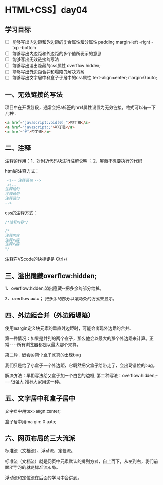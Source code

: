 # HTML+CSS】day04



## 学习目标

- [ ] 能够写出内边距和外边距的复合属性和分属性        padding       margin-left      -right  -top  -bottom
- [ ] 能够写出内边距和外边距的多个值所表示的意思
- [ ] 能够写出无效链接的写法
- [ ] 能够写出溢出隐藏的css属性    overflow:hidden;
- [ ] 能够写出外边距合并和塌陷的解决方案
- [ ] 能够写出文字居中和盒子子居中的css属性   text-align:center;       margin:0 auto;

## 一、无效链接的写法

项目中在开发阶段，通常会把a标签的href属性设置为无效链接，格式可以有一下几种：

```html
<a href="javascript:void(0);">叩丁狼</a>
<a href="javascript:;">叩丁狼</a>
<a href="#">叩丁狼</a>
```

## 二、注释

注释的作用：1、对附近代码块进行注解说明 ；2、屏蔽不想要执行的代码

html的注释方式：

```html
 <!-- 注释语句 -->  
 <!-- 
注释语句 
注释语句 
注释语句 
-->
```

css的注释方式：

```css
/*注释内容*/

/*
注释内容
注释内容
注释内容
*/
```

注释在VScode的快捷键是  Ctrl+/

## 三、溢出隐藏overflow:hidden;

1、overflow:hidden;溢出隐藏--把多余的部分给掉。

2、overflow:auto； 把多余的部分以滚动条的方式来显示。

## 四、外边距合并（外边距塌陷）

使用margin定义块元素的垂直外边距时，可能会出现外边距的合并。

第一种情况：如果是并列的两个盒子，那么他会以最大的那个外边距来计算。正常----所有浏览器都是以最大那个来算。

第二种：嵌套的两个盒子就真的出现bug

我们只是给了小盒子一个外边距，它既然把父盒子给带走了，会出现错位的bug。

解决方法：早期写法给父盒子加一个白色的边框, 第二种写法：overflow:hidden;----很强大 推荐大家用这一种。

## 五、文字居中和盒子居中

文字居中用text-align:center;

盒子居中用margin: 0 auto;

## 六、网页布局的三大流派

标准流（文档流）、浮动流，定位流。

标准流（文档流）就是网页中元素默认的排列方式，自上而下，从左到右，我们前面所学习的就是标准流布局。

浮动流和定位流在后面的学习中会讲到。



